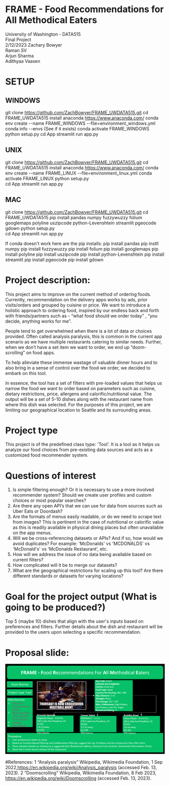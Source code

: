 # FRAME - Food Recommendations for All Methodical Eaters
University of Washington - DATA515  
Final Project  
2/12/2023
Zachary Bowyer  
Raman SV  
Arjun Sharma  
Adithyaa Vaasen  

# SETUP
## WINDOWS
git clone https://github.com/ZachBowyer/FRAME_UWDATA515.git
cd FRAME_UWDATA515
install anaconda https://www.anaconda.com/
conda env create --name FRAME_WINDOWS --file=environment_windows.yml
conda info --envs (See if it exists)
conda activate FRAME_WINDOWS
python setup.py
cd App
streamlit run app.py

## UNIX
git clone https://github.com/ZachBowyer/FRAME_UWDATA515.git
cd FRAME_UWDATA515
install anaconda https://www.anaconda.com/
conda env create --name FRAME_LINUX --file=environment_linux.yml
conda activate FRAME_LINUX
python setup.py  
cd App
streamlit run app.py

## MAC
git clone https://github.com/ZachBowyer/FRAME_UWDATA515.git
cd FRAME_UWDATA515
pip install pandas numpy fuzzywuzzy folium googlemaps polyline uszipcode python-Levenshtein streamlit pgeocode gdown
python setup.py  
cd App
streamlit run app.py

If conda doesn't work here are the pip installs:
pip install pandas
pip instll numpy
pip install fuzzywuzzy
pip install folium 
pip install googlemaps 
pip install polyline
pip install uszipcode 
pip install python-Levenshtein
pip install streamlit
pip install pgeocode 
pip install gdown

# Project description:
This project aims to improve on the current method of ordering foods. Currently, recommendation on the delivery apps works by ads, prior visits/orders and grouped by cuisine or price. We want to introduce a holistic approach to ordering food, inspired by our endless back and forth with friends/partners such as - “what food should we order today” , “you decide, anything works for me”. 

People tend to get overwhelmed when there is a lot of data or choices provided. Often called analysis paralysis, this is common in the current app scenario as we have multiple restaurants catering to similar needs. Further, when we don’t have a set item we want to order, we end up “doom-scrolling” on food apps. 

To help alleviate these immense wastage of valuable dinner hours and to also bring in a sense of control over the food we order, we decided to embark on this tool. 

In essence, the tool has a set of filters with pre-loaded values that helps us narrow the food we want to order based on parameters such as cuisine, dietary restrictions, price, allergens and calorific/nutritional value. The output will be a set of 5-10 dishes along with the restaurant name from where this dish was selected. For the purposes of this project, we are limiting our geographical location to Seattle and its surrounding areas.

# Project type
This project is of the predefined class type: 'Tool'. It is a tool as it helps us analyze our food choices from pre-existing data sources and acts as a customized food recommender system.

# Questions of interest
1. Is simple filtering enough? Or it is necessary to use a more involved recommender system?  Should we create user profiles and custom choices or most popular searches? 
2. Are there any open API’s that we can use for data from sources such as Uber Eats or Doordash?  
3. Are the formats of menus easily readable, or do we need to scrape text from images? This is pertinent in the case of nutritional or calorific value as this is readily available in physical dining places but often unavailable on the app menus. 
4. Will we be cross-referencing datasets or APIs? And if so, how would we avoid duplicates? For example: 
   'McDonalds' vs 'MCDONALDS' vs 'McDonald's' vs 'McDonalds Restaurant', etc.  
5. How will we address the issue of no data being available based on current filters?  
6. How complicated will it be to merge our datasets?  
7. What are the geographical restrictions for scaling up this tool? Are there different standards or datasets for varying locations?

# Goal for the project output (What is going to be produced?)  
Top 5 (maybe 10) dishes that align with the user's inputs based on preferences and filters. Further details about the dish and restaurant will be provided to the users upon selecting a specific recommendation.   

# Proposal slide: 
![alt text](images/ProposalSlide.png)

#References:
1 “Analysis paralysis” Wikipedia, Wikimedia Foundation, 1 Sep 2022,https://en.wikipedia.org/wiki/Analysis_paralysis (accessed Feb. 13, 2023).
2 “Doomscrolling” Wikipedia, Wikimedia Foundation, 8 Feb 2023, https://en.wikipedia.org/wiki/Doomscrolling (accessed Feb. 13, 2023).
